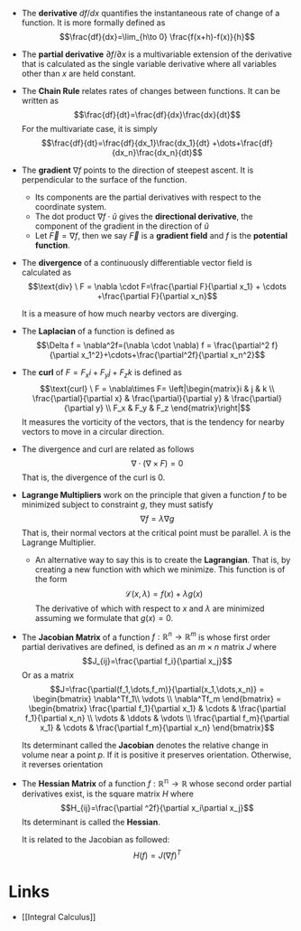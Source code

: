 * The **derivative**  $df/dx$ quantifies the instantaneous rate of change of a function. It is more formally defined as 
  $$\frac{df}{dx}=\lim_{h\to 0} \frac{f(x+h)-f(x)}{h}$$
  
* The **partial derivative** $\partial f / \partial x$ is a multivariable extension of the derivative that is calculated as the single variable derivative where all variables other than $x$ are held constant.
* The **Chain Rule** relates rates of changes between functions. It can be written as 
  $$\frac{df}{dt}=\frac{df}{dx}\frac{dx}{dt}$$
  For the multivariate case, it is simply 
  $$\frac{df}{dt}=\frac{df}{dx_1}\frac{dx_1}{dt} +\dots+\frac{df}{dx_n}\frac{dx_n}{dt}$$
  
* The **gradient** $\nabla f$ points to the direction of steepest ascent. It is perpendicular to the surface of the function.
	* Its components are the partial derivatives with respect to the coordinate system.
	* The dot product $\nabla f \cdot \hat{u}$ gives the **directional derivative**, the component of the gradient in the direction of $\hat{u}$
	* Let $\vec{F}=\nabla f$, then we say $\vec{F}$ is a **gradient field** and $f$ is the **potential function**.
* The **divergence** of a continuously differentiable vector field is calculated as 
  $$\text{div} \ F = \nabla \cdot F=\frac{\partial F}{\partial x_1} + \cdots +\frac{\partial F}{\partial x_n}$$
  
  It is a measure of how much nearby vectors are diverging.
* The **Laplacian** of a function is defined as 
  $$\Delta f = \nabla^2f=(\nabla \cdot \nabla) f = \frac{\partial^2 f}{\partial x_1^2}+\cdots+\frac{\partial^2f}{\partial x_n^2}$$
  
* The **curl** of $F=F_x i +F_y j +F_z k$ is defined as 
  $$\text{curl} \ F = \nabla\times F= \left|\begin{matrix}i & j & k \\
  \frac{\partial}{\partial x} & \frac{\partial}{\partial y} & \frac{\partial}{\partial y} \\ 
  F_x & F_y & F_z
  \end{matrix}\right|$$
  It measures the vorticity of the vectors, that is the tendency for nearby vectors to move in a circular direction.
* The divergence and curl are related as follows 
  $$\nabla \cdot (\nabla\times F)=0$$
  That is, the divergence of the curl is $0$.
* **Lagrange Multipliers** work on the principle that given a function $f$ to be minimized subject to constraint $g$, they must satisfy  
  $$\nabla f=\lambda\nabla g$$
  That is, their normal vectors at the critical point must be parallel. $\lambda$ is the Lagrange Multiplier.
	* An alternative way to say this is to create the **Lagrangian**. That is, by creating a new function with which we minimize. This function is of the form 
	  $$\mathcal{L}(x,\lambda)=f(x)+\lambda g(x)$$
	  The derivative of which with respect to $x$ and $\lambda$ are minimized assuming we formulate that $g(x)=0$.
* The **Jacobian Matrix** of a function $f:\mathbb{R}^n \to \mathbb{R}^m$ is whose first order partial derivatives are defined, is defined as an $m\times n$ matrix $J$ where 
  $$J_{ij}=\frac{\partial f_i}{\partial x_j}$$
  Or as a matrix 
  $$J=\frac{\partial(f_1,\dots,f_m)}{\partial(x_1,\dots,x_n)} = \begin{bmatrix} 
  \nabla^Tf_1\\
  \vdots \\
  \nabla^Tf_m
  \end{bmatrix} = \begin{bmatrix}
  \frac{\partial f_1}{\partial x_1} & \cdots & \frac{\partial f_1}{\partial x_n} \\
  \vdots & \ddots & \vdots \\
  \frac{\partial f_m}{\partial x_1} & \cdots & \frac{\partial f_m}{\partial x_n}
  \end{bmatrix}$$
  
  Its determinant called the **Jacobian** denotes the relative change in volume near a point $p$. If it is positive it preserves orientation. Otherwise, it reverses orientation  
* The **Hessian Matrix** of a function $f:\mathbb{R^n}\to\mathbb{R}$ whose second order partial derivatives exist, is the square matrix $H$ where 
  $$H_{ij}=\frac{\partial ^2f}{\partial x_i\partial x_j}$$
  Its determinant is called the **Hessian**. 
  
  It is related to the Jacobian as followed: 
  $$H(f)=J(\nabla f)^T$$
  
# Links
* [[Integral Calculus]]